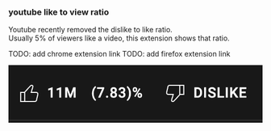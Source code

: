 ### youtube like to view ratio

Youtube recently removed the dislike to like ratio.  
Usually 5% of viewers like a video, this extension shows that ratio.

TODO: add chrome extension link
TODO: add firefox extension link

![(like to view)%](./assets/readme.png)

